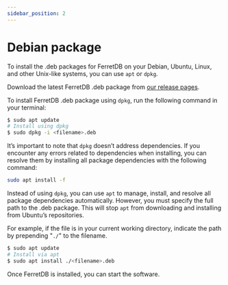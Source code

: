 ```yaml
---
sidebar_position: 2
---
```


# Debian package

To install the .deb packages for FerretDB on your Debian, Ubuntu, Linux, and other Unix-like systems, you can use `apt` or `dpkg`.

Download the latest FerretDB .deb package from [our release pages](https://github.com/FerretDB/FerretDB/releases).

To install FerretDB .deb package using `dpkg`, run the following command in your terminal:

```sh
$ sudo apt update
# Install using dpkg
$ sudo dpkg -i <filename>.deb
```

It’s important to note that `dpkg` doesn’t address dependencies.
If you encounter any errors related to dependencies when installing, you can resolve them by installing all package dependencies with the following command:

```sh
sudo apt install -f
```

Instead of using `dpkg`, you can use `apt` to manage, install, and resolve all package dependencies automatically.
However, you must specify the full path to the .deb package.
This will stop `apt` from downloading and installing from Ubuntu’s repositories.

For example, if the file is in your current working directory, indicate the path by prepending "`./`" to the filename.

```sh
$ sudo apt update
# Install via apt
$ sudo apt install ./<filename>.deb
```

Once FerretDB is installed, you can start the software.
